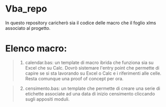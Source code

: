 # Vba_repo

In questo repository caricherò sia il codice  delle macro che il foglio xlms associato al progetto.
# Elenco macro:
   
   >  1) calendar.bas: un template di macro ibrida che funziona sia su Excel che su Calc. 
   Dovrò sistemare l'entry point che permette di capire se si sta lavorando su Excel o Calc e i riferimenti alle celle.
   Resta comunque una proof of concept per ora.

   > 2) censimento.bas: un template che permette di creare una serie di etichette  associate ad una data di inizio censimento cliccando sugli             appositi moduli. 
